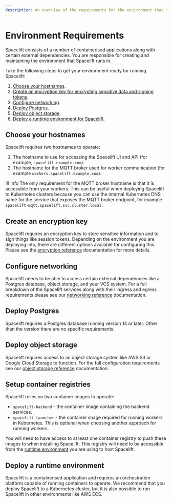 ```yaml
---
description: An overview of the requirements for the environment that Spacelift runs in.
---
```


# Environment Requirements

Spacelift consists of a number of containerised applications along with certain external dependencies. You are responsible for creating and maintaining the environment that Spacelift runs in.

Take the following steps to get your environment ready for running Spacelift:

1. [Choose your hostnames](#choose-your-hostnames).
2. [Create an encryption key for encrypting sensitive data and signing tokens](#create-an-encryption-key).
3. [Configure networking](#configure-networking).
4. [Deploy Postgres](#deploy-postgres).
5. [Deploy object storage](#deploy-object-storage).
6. [Deploy a runtime environment for Spacelift](#deploy-a-runtime-environment).

## Choose your hostnames

Spacelift requires two hostnames to operate:

1. The hostname to use for accessing the Spacelift UI and API (for example, `spacelift.example.com`).
2. The hostname for the MQTT broker used for worker communication (for example `workers.spacelift.example.com`).

!!! info
    The only requirement for the MQTT broker hostname is that it is accessible from your workers. This can be useful
    when deploying Spacelift to Kubernetes clusters because you can use the internal Kubernetes DNS name for the
    service that exposes the MQTT broker endpoint, for example `spacelift-mqtt.spacelift.svc.cluster.local`.

## Create an encryption key

Spacelift requires an encryption key to store sensitive information and to sign things like session tokens. Depending on the environment you are deploying into, there are different options available for configuring this. Please see the [encryption reference](./reference/encryption.md) documentation for more details.

## Configure networking

Spacelift needs to be able to access certain external dependencies like a Postgres database, object storage, and your VCS system. For a full breakdown of the Spacelift services along with their ingress and egress requirements please see our [networking reference](./reference/networking.md) documentation.

## Deploy Postgres

Spacelift requires a Postgres database running version 14 or later. Other than the version there are no specific requirements.

## Deploy object storage

Spacelift requires access to an object storage system like AWS S3 or Google Cloud Storage to function. For the full configuration requirements see our [object storage reference](./reference/object-storage.md) documentation.

## Setup container registries

Spacelift relies on two container images to operate:

- `spacelift-backend` - the container image containing the backend services.
- `spacelift-launcher` - the container image required for running workers in Kubernetes. This is optional when choosing another approach for running workers.

You will need to have access to at least one container registry to push these images to when installing Spacelift. This registry will need to be accessible from the [runtime environment](#deploy-a-runtime-environment) you are using to host Spacelift.

## Deploy a runtime environment

Spacelift is a containerised application and requires an orchestration platform capable of running containers to operate. We recommend that you deploy Spacelift to a Kubernetes cluster, but it is also possible to run Spacelift in other environments like AWS ECS.
